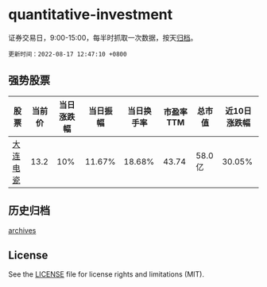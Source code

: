 # quantitative-investment

证券交易日，9:00-15:00，每半时抓取一次数据，按天[归档](archives)。

`更新时间：2022-08-17 12:47:10 +0800`

## 强势股票

|股票|当前价|当日涨跌幅|当日振幅|当日换手率|市盈率TTM|总市值|近10日涨跌幅|
|----|----|----|----|----|----|----|----|
|[大连电瓷](https://xueqiu.com/S/SZ002606)|13.2|10%|11.67%|18.68%|43.74|58.0亿|30.05%|

## 历史归档

[archives](archives)

## License

See the [LICENSE](LICENSE) file for license rights and limitations (MIT).